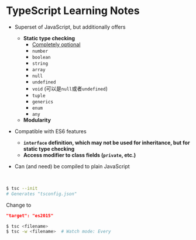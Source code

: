 # TypeScript Learning Notes

* Superset of JavaScript, but additionally offers
  * **Static type checking**
    * <u>Completely optional</u>
    * `number`
    * `boolean`
    * `string`
    * `array`
    * `null`
    * `undefined`
    * `void`  (可以是`null`或者`undefined`)
    * `tuple`
    * `generics`
    * `enum`
    * `any`
  * **Modularity**
* Compatible with ES6 features
    * **`interface` definition, which may not be used for inheritance, but for static type checking**
    * **Access modifier to class fields (`private`, etc.)**
  
* Can (and need) be compiled to plain JavaScript

<br>

```bash
$ tsc --init
# Generates "tsconfig.json"
```

Change to

```json
"target": "es2015"
```

```bash
$ tsc <filename>
$ tsc -w <filename>  # Watch mode: Every
```

